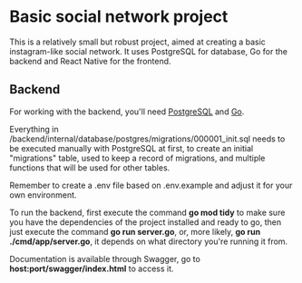 # Basic social network project

This is a relatively small but robust project, aimed at creating a basic instagram-like social network. It uses PostgreSQL for database, Go for the backend and React Native for the frontend.

## Backend

For working with the backend, you'll need [PostgreSQL](https://www.postgresql.org) and [Go](https://go.dev).

Everything in /backend/internal/database/postgres/migrations/000001_init.sql needs to be executed manually with PostgreSQL at first, to create an initial "migrations" table, used to keep a record of migrations, and multiple functions that will be used for other tables.

Remember to create a .env file based on .env.example and adjust it for your own environment.

To run the backend, first execute the command **go mod tidy** to make sure you have the dependencies of the project installed and ready to go, then just execute the command **go run server.go**, or, more likely, **go run ./cmd/app/server.go**, it depends on what directory you're running it from.

Documentation is available through Swagger, go to **host:port/swagger/index.html** to access it.
